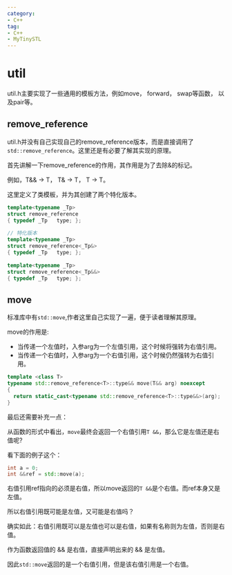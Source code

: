 ```yaml
---
category: 
- C++
tag:
- C++
- MyTinySTL
---
```


# util

util.h主要实现了一些通用的模板方法，例如move， forward， swap等函数， 以及pair等。

## remove_reference

util.h并没有自己实现自己的remove_reference版本，而是直接调用了```std::remove_reference```。这里还是有必要了解其实现的原理。

首先讲解一下remove_reference的作用，其作用是为了去除&的标记。

例如，T&& -> T， T& -> T， T -> T。

这里定义了类模板，并为其创建了两个特化版本。

```cpp
template<typename _Tp>
struct remove_reference
{ typedef _Tp   type; };
 
// 特化版本
template<typename _Tp>
struct remove_reference<_Tp&>
{ typedef _Tp   type; };
 
template<typename _Tp>
struct remove_reference<_Tp&&>
{ typedef _Tp   type; };
```

## move

标准库中有```std::move```,作者这里自己实现了一遍，便于读者理解其原理。

move的作用是:
- 当传递一个左值时，入参arg为一个左值引用，这个时候将强转为右值引用。
- 当传递一个右值时，入参arg为一个右值引用，这个时候仍然强转为右值引用。


```cpp
template <class T>
typename std::remove_reference<T>::type&& move(T&& arg) noexcept
{
  return static_cast<typename std::remove_reference<T>::type&&>(arg);
}
```

最后还需要补充一点：

从函数的形式中看出，```move```最终会返回一个右值引用```T &&```，那么它是左值还是右值呢?

看下面的例子这个：

```cpp
int a = 0;
int &&ref = std::move(a);
```

右值引用ref指向的必须是右值，所以move返回的```T &&```是个右值。而ref本身又是左值。

所以右值引用既可能是左值，又可能是右值吗？ 

确实如此：右值引用既可以是左值也可以是右值，如果有名称则为左值，否则是右值。

作为函数返回值的 && 是右值，直接声明出来的 && 是左值。

因此```std::move```返回的是一个右值引用，但是该右值引用是一个右值。